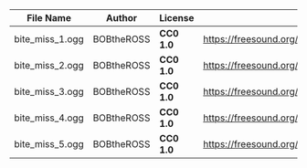 | File Name        | Author   | License   | Link                            |
|------------------|----------|-----------|---------------------------------|
| bite_miss_1.ogg | BOBtheROSS | **CC0 1.0** | https://freesound.org/people/BOBtheROSS/sounds/392173/ |
| bite_miss_2.ogg | BOBtheROSS | **CC0 1.0** | https://freesound.org/people/BOBtheROSS/sounds/392173/ |
| bite_miss_3.ogg | BOBtheROSS | **CC0 1.0** | https://freesound.org/people/BOBtheROSS/sounds/392173/ |
| bite_miss_4.ogg | BOBtheROSS | **CC0 1.0** | https://freesound.org/people/BOBtheROSS/sounds/392173/ |
| bite_miss_5.ogg | BOBtheROSS | **CC0 1.0** | https://freesound.org/people/BOBtheROSS/sounds/392173/ |
